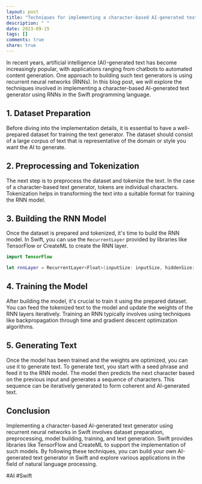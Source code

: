 ```yaml
---
layout: post
title: "Techniques for implementing a character-based AI-generated text generator using recurrent neural networks in Swift"
description: " "
date: 2023-09-15
tags: []
comments: true
share: true
---
```


In recent years, artificial intelligence (AI)-generated text has become increasingly popular, with applications ranging from chatbots to automated content generation. One approach to building such text generators is using recurrent neural networks (RNNs). In this blog post, we will explore the techniques involved in implementing a character-based AI-generated text generator using RNNs in the Swift programming language.

## 1. Dataset Preparation

Before diving into the implementation details, it is essential to have a well-prepared dataset for training the text generator. The dataset should consist of a large corpus of text that is representative of the domain or style you want the AI to generate.

## 2. Preprocessing and Tokenization

The next step is to preprocess the dataset and tokenize the text. In the case of a character-based text generator, tokens are individual characters. Tokenization helps in transforming the text into a suitable format for training the RNN model.

## 3. Building the RNN Model

Once the dataset is prepared and tokenized, it's time to build the RNN model. In Swift, you can use the `RecurrentLayer` provided by libraries like TensorFlow or CreateML to create the RNN layer.

```swift
import TensorFlow

let rnnLayer = RecurrentLayer<Float>(inputSize: inputSize, hiddenSize: hiddenSize)
```

## 4. Training the Model

After building the model, it's crucial to train it using the prepared dataset. You can feed the tokenized text to the model and update the weights of the RNN layers iteratively. Training an RNN typically involves using techniques like backpropagation through time and gradient descent optimization algorithms.

## 5. Generating Text

Once the model has been trained and the weights are optimized, you can use it to generate text. To generate text, you start with a seed phrase and feed it to the RNN model. The model then predicts the next character based on the previous input and generates a sequence of characters. This sequence can be iteratively generated to form coherent and AI-generated text.

## Conclusion

Implementing a character-based AI-generated text generator using recurrent neural networks in Swift involves dataset preparation, preprocessing, model building, training, and text generation. Swift provides libraries like TensorFlow and CreateML to support the implementation of such models. By following these techniques, you can build your own AI-generated text generator in Swift and explore various applications in the field of natural language processing.

#AI #Swift
